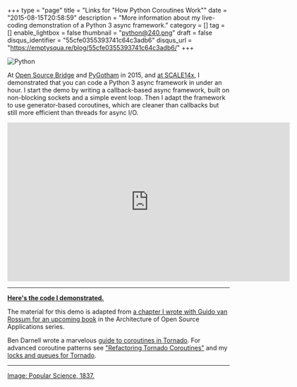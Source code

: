 +++
type = "page"
title = "Links for \"How Python Coroutines Work\""
date = "2015-08-15T20:58:59"
description = "More information about my live-coding demonstration of a Python 3 async framework."
category = []
tag = []
enable_lightbox = false
thumbnail = "python@240.png"
draft = false
disqus_identifier = "55cfe0355393741c64c3adb6"
disqus_url = "https://emptysqua.re/blog/55cfe0355393741c64c3adb6/"
+++

<p><img style="display:block; margin-left:auto; margin-right:auto;" src="python.png" alt="Python" title="Python" /></p>
<p>At <a href="http://opensourcebridge.org/sessions/1582">Open Source Bridge</a> and <a href="https://pygotham.org/2015/talks/162/how-do-python-coroutines/">PyGotham</a> in 2015, and <a href="https://www.socallinuxexpo.org/scale/14x/presentations/how-do-python-coroutines-work">at SCALE14x</a>, I demonstrated that you can code a Python 3 async framework in under an hour. I start the demo by writing a callback-based async framework, built on non-blocking sockets and a simple event loop. Then I adapt the framework to use generator-based coroutines, which are cleaner than callbacks but still more efficient than threads for async I/O.</p>
<iframe width="640" height="360" src="https://www.youtube.com/embed/GSk0tIjDT10?rel=0" frameborder="0" allowfullscreen></iframe>

<hr />
<p><strong><a href="https://github.com/ajdavis/coroutines-demo">Here's the code I demonstrated.</a></strong></p>
<p>The material for this demo is adapted from <a href="https://github.com/aosabook/500lines/blob/master/crawler/crawler.markdown">a chapter I wrote with Guido van
Rossum for an upcoming book</a> in the Architecture of Open Source Applications
series.</p>
<p>Ben Darnell wrote a marvelous <a href="http://www.tornadoweb.org/en/stable/guide/coroutines.html">guide to coroutines in Tornado</a>. For advanced coroutine patterns see <a href="/refactoring-tornado-coroutines/">"Refactoring Tornado Coroutines"</a> and my <a href="http://www.tornadoweb.org/en/stable/coroutine.html">locks and queues for Tornado</a>.</p>
<hr />
<p><span style="color:gray"><a href="https://commons.wikimedia.org/wiki/File:PSM_V04_D272_Port_natal_python.jpg">Image: Popular Science, 1837.</a></span></p>
